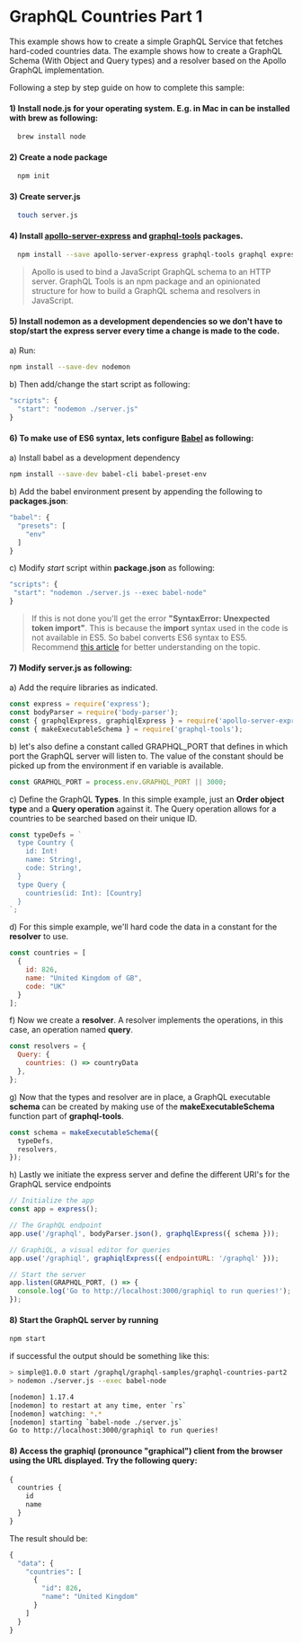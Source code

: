 # GraphQL Countries Part 1

This example shows how to create a simple GraphQL Service that fetches hard-coded countries data.  The example shows how to create a GraphQL Schema (With Object and Query types) and a resolver based on the  Apollo GraphQL implementation.

Following a step by step guide on how to complete this sample:

#### 1) Install **node.js** for your operating system. E.g. in Mac in can be installed with brew as following:

```bash
  brew install node
```

#### 2) Create a node package

```bash
  npm init
```

#### 3) Create **server.js**

```bash
  touch server.js
```

#### 4) Install [apollo-server-express](https://github.com/apollographql/apollo-server/tree/master/packages/apollo-server-express) and [graphql-tools](https://github.com/apollographql/graphql-tools) packages.

```bash
  npm install --save apollo-server-express graphql-tools graphql express body-parser
```
> Apollo is used to bind a JavaScript GraphQL schema to an HTTP server.
> GraphQL Tools is an npm package and an opinionated structure for how to build a GraphQL schema and resolvers in JavaScript.

#### 5) Install **nodemon** as a development dependencies so we don't have to stop/start the express server every time a change is made to the code.

a) Run:
```bash
npm install --save-dev nodemon
```

b) Then add/change the start script as following:

```javascript
"scripts": {
  "start": "nodemon ./server.js"
}
```

#### 6) To make use of ES6 syntax, lets configure [Babel](https://babeljs.io/) as following:

a) Install babel as a development dependency

```bash
npm install --save-dev babel-cli babel-preset-env
```

b) Add the babel environment present by appending the following to **packages.json**:

```javascript
"babel": {
  "presets": [
    "env"
  ]
}
```

c) Modify *start* script within **package.json** as following:

```javascript
"scripts": {
 "start": "nodemon ./server.js --exec babel-node"
}
```

> If this is not done you'll get the error **"SyntaxError: Unexpected token import"**.
> This is because the **import** syntax used in the code is not available in ES5. So
> babel converts ES6 syntax to ES5. Recommend [this article](https://medium.freecodecamp.org/whats-the-difference-between-javascript-and-ecmascript-cba48c73a2b5) for better understanding
> on the topic.

#### 7) Modify **server.js** as following:

  a) Add the require libraries as indicated.

  ```javascript
  const express = require('express');
  const bodyParser = require('body-parser');
  const { graphqlExpress, graphiqlExpress } = require('apollo-server-express');
  const { makeExecutableSchema } = require('graphql-tools');
  ```

  b) let's also define a constant called GRAPHQL_PORT that defines in which port the GraphQL server will listen to. The value of the constant should be picked up from the environment if en variable is available.

  ```javascript
  const GRAPHQL_PORT = process.env.GRAPHQL_PORT || 3000;
  ```

  c) Define the GraphQL **Types**. In this simple example, just an **Order object type** and a **Query operation** against it. The Query operation allows for a countries to be searched based on their unique ID.

  ```javascript
  const typeDefs = `
    type Country {
      id: Int!
      name: String!,
      code: String!,
    }
    type Query {
      countries(id: Int): [Country]
    }
  `;
  ```

  d) For this simple example, we'll hard code the data in a constant for the **resolver** to use.

  ```javascript
  const countries = [
    {
      id: 826,
      name: "United Kingdom of GB",
      code: "UK"
    }
  ];
  ```

  f) Now we create a **resolver**. A resolver implements the operations, in this case, an operation named **query**.

  ```javascript
  const resolvers = {
    Query: {
      countries: () => countryData
    },
  };
  ```

  g) Now that the types and resolver are in place, a GraphQL executable **schema** can be created by making use of the **makeExecutableSchema** function part of **graphql-tools**.

  ```javascript
  const schema = makeExecutableSchema({
    typeDefs,
    resolvers,
  });
  ```

  h) Lastly we initiate the express server and define the different URI's for the GraphQL service endpoints

  ```javascript
  // Initialize the app
  const app = express();

  // The GraphQL endpoint
  app.use('/graphql', bodyParser.json(), graphqlExpress({ schema }));

  // GraphiQL, a visual editor for queries
  app.use('/graphiql', graphiqlExpress({ endpointURL: '/graphql' }));

  // Start the server
  app.listen(GRAPHQL_PORT, () => {
    console.log('Go to http://localhost:3000/graphiql to run queries!');
  });
  ```

#### 8) Start the GraphQL server by running

```bash
npm start
```

if successful the output should be something like this:

```bash
> simple@1.0.0 start /graphql/graphql-samples/graphql-countries-part2
> nodemon ./server.js --exec babel-node

[nodemon] 1.17.4
[nodemon] to restart at any time, enter `rs`
[nodemon] watching: *.*
[nodemon] starting `babel-node ./server.js`
Go to http://localhost:3000/graphiql to run queries!
```

#### 8) Access the **graphiql** (pronounce "graphical") client from the browser using the URL displayed. Try the following query:

```graphql
{
  countries {
    id
    name
  }
}
```

The result should be:

```graphql
{
  "data": {
    "countries": [
      {
        "id": 826,
        "name": "United Kingdom"
      }
    ]
  }
}
```
